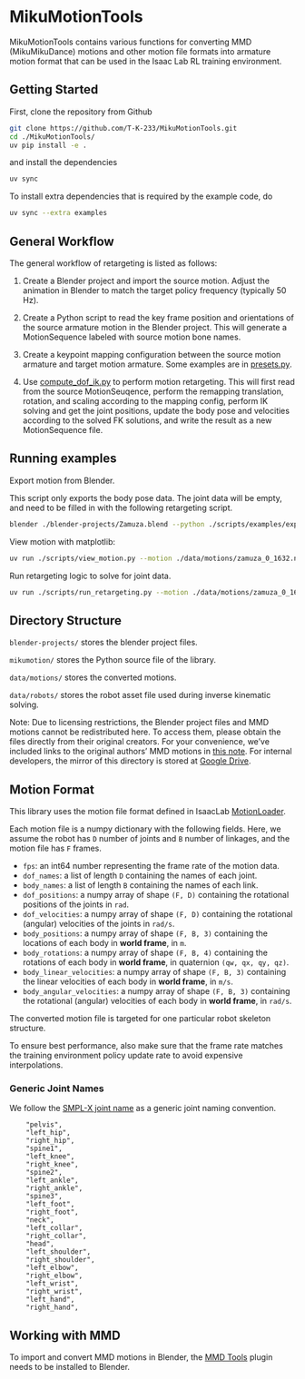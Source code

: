 # MikuMotionTools

MikuMotionTools contains various functions for converting MMD (MikuMikuDance) motions and other motion file formats into armature motion format that can be used in the Isaac Lab RL training environment.


## Getting Started

First, clone the repository from Github

```bash
git clone https://github.com/T-K-233/MikuMotionTools.git
cd ./MikuMotionTools/
uv pip install -e .
```

and install the dependencies

```bash
uv sync
```

To install extra dependencies that is required by the example code, do

```bash
uv sync --extra examples
```


## General Workflow

The general workflow of retargeting is listed as follows:

1. Create a Blender project and import the source motion. Adjust the animation in Blender to match the target policy frequency (typically 50 Hz).

2. Create a Python script to read the key frame position and orientations of the source armature motion in the Blender project. This will generate a MotionSequence labeled with source motion bone names.

3. Create a keypoint mapping configuration between the source motion armature and target motion armature. Some examples are in [presets.py](./mikumotion/presets.py).

4. Use [compute_dof_ik.py](./scripts/compute_dof_ik.py) to perform motion retargeting. This will first read from the source MotionSeuqence, perform the remapping translation, rotation, and scaling according to the mapping config, perform IK solving and get the joint positions, update the body pose and velocities according to the solved FK solutions, and write the result as a new MotionSequence file.


## Running examples

Export motion from Blender.

This script only exports the body pose data. The joint data will be empty, and need to be filled in with the following retargeting script.

```bash
blender ./blender-projects/Zamuza.blend --python ./scripts/examples/export_zamuza.py
```

View motion with matplotlib:

```bash
uv run ./scripts/view_motion.py --motion ./data/motions/zamuza_0_1632.npz
```

Run retargeting logic to solve for joint data.

```bash
uv run ./scripts/run_retargeting.py --motion ./data/motions/zamuza_0_1632.npz --mapping MMD_YYB_TO_G1_CFG --real-time
```


## Directory Structure

`blender-projects/` stores the blender project files. 

`mikumotion/` stores the Python source file of the library.

`data/motions/` stores the converted motions.

`data/robots/` stores the robot asset file used during inverse kinematic solving.

Note: Due to licensing restrictions, the Blender project files and MMD motions cannot be redistributed here. To access them, please obtain the files directly from their original creators. For your convenience, we’ve included links to the original authors’ MMD motions in [this note](./data/motions/MMD-Motion-Sources.md). For internal developers, the mirror of this directory is stored at [Google Drive](https://drive.google.com/drive/folders/1sFQmo_UvkY5xSIZKLjXLxlAOpLdI_1jz?usp=drive_link).


## Motion Format

This library uses the motion file format defined in IsaacLab [MotionLoader](https://github.com/isaac-sim/IsaacLab/blob/main/source/isaaclab_tasks/isaaclab_tasks/direct/humanoid_amp/motions/motion_loader.py#L12).

Each motion file is a numpy dictionary with the following fields. Here, we assume the robot has `D` number of joints and `B` number of linkages, and the motion file has `F` frames.

- `fps`: an int64 number representing the frame rate of the motion data.
- `dof_names`: a list of length `D` containing the names of each joint.
- `body_names`: a list of length `B` containing the names of each link.
- `dof_positions`: a numpy array of shape `(F, D)` containing the rotational positions of the joints in `rad`.
- `dof_velocities`: a numpy array of shape `(F, D)` containing the rotational (angular) velocities of the joints in `rad/s`.
- `body_positions`: a numpy array of shape `(F, B, 3)` containing the locations of each body in **world frame**, in `m`.
- `body_rotations`: a numpy array of shape `(F, B, 4)` containing the rotations of each body in **world frame**, in quaternion `(qw, qx, qy, qz)`.
- `body_linear_velocities`: a numpy array of shape `(F, B, 3)` containing the linear velocities of each body in **world frame**, in `m/s`.
- `body_angular_velocities`: a numpy array of shape `(F, B, 3)` containing the rotational (angular) velocities of each body in **world frame**, in `rad/s`.

The converted motion file is targeted for one particular robot skeleton structure. 

To ensure best performance, also make sure that the frame rate matches the training environment policy update rate to avoid expensive interpolations.


### Generic Joint Names

We follow the [SMPL-X joint name](https://github.com/vchoutas/smplx/blob/main/smplx/joint_names.py#L244C21-L268C18) as a generic joint naming convention.

```
    "pelvis",
    "left_hip",
    "right_hip",
    "spine1",
    "left_knee",
    "right_knee",
    "spine2",
    "left_ankle",
    "right_ankle",
    "spine3",
    "left_foot",
    "right_foot",
    "neck",
    "left_collar",
    "right_collar",
    "head",
    "left_shoulder",
    "right_shoulder",
    "left_elbow",
    "right_elbow",
    "left_wrist",
    "right_wrist",
    "left_hand",
    "right_hand",
```


## Working with MMD

To import and convert MMD motions in Blender, the [MMD Tools](https://extensions.blender.org/add-ons/mmd-tools/) plugin needs to be installed to Blender.

